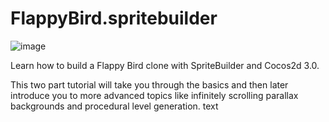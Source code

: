 FlappyBird.spritebuilder
=======================

![image](GamePreview.gif)

Learn how to build a Flappy Bird clone with SpriteBuilder and Cocos2d 3.0.

This two part tutorial will take you through the basics and then later introduce you 
to more advanced topics like infinitely scrolling parallax backgrounds and procedural 
level generation.
 text
